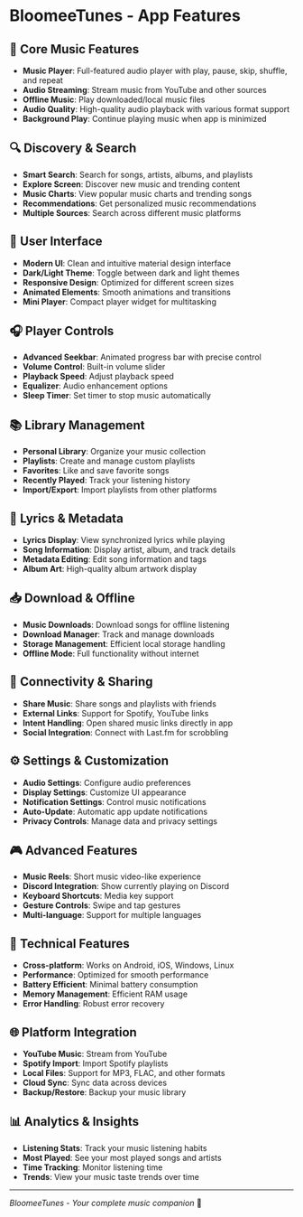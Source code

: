 # BloomeeTunes - App Features

## 🎵 Core Music Features
- **Music Player**: Full-featured audio player with play, pause, skip, shuffle, and repeat
- **Audio Streaming**: Stream music from YouTube and other sources
- **Offline Music**: Play downloaded/local music files
- **Audio Quality**: High-quality audio playback with various format support
- **Background Play**: Continue playing music when app is minimized

## 🔍 Discovery & Search
- **Smart Search**: Search for songs, artists, albums, and playlists
- **Explore Screen**: Discover new music and trending content
- **Music Charts**: View popular music charts and trending songs
- **Recommendations**: Get personalized music recommendations
- **Multiple Sources**: Search across different music platforms

## 📱 User Interface
- **Modern UI**: Clean and intuitive material design interface
- **Dark/Light Theme**: Toggle between dark and light themes
- **Responsive Design**: Optimized for different screen sizes
- **Animated Elements**: Smooth animations and transitions
- **Mini Player**: Compact player widget for multitasking

## 🎧 Player Controls
- **Advanced Seekbar**: Animated progress bar with precise control
- **Volume Control**: Built-in volume slider
- **Playback Speed**: Adjust playback speed
- **Equalizer**: Audio enhancement options
- **Sleep Timer**: Set timer to stop music automatically

## 📚 Library Management
- **Personal Library**: Organize your music collection
- **Playlists**: Create and manage custom playlists
- **Favorites**: Like and save favorite songs
- **Recently Played**: Track your listening history
- **Import/Export**: Import playlists from other platforms

## 🎤 Lyrics & Metadata
- **Lyrics Display**: View synchronized lyrics while playing
- **Song Information**: Display artist, album, and track details
- **Metadata Editing**: Edit song information and tags
- **Album Art**: High-quality album artwork display

## 📥 Download & Offline
- **Music Downloads**: Download songs for offline listening
- **Download Manager**: Track and manage downloads
- **Storage Management**: Efficient local storage handling
- **Offline Mode**: Full functionality without internet

## 🔗 Connectivity & Sharing
- **Share Music**: Share songs and playlists with friends
- **External Links**: Support for Spotify, YouTube links
- **Intent Handling**: Open shared music links directly in app
- **Social Integration**: Connect with Last.fm for scrobbling

## ⚙️ Settings & Customization
- **Audio Settings**: Configure audio preferences
- **Display Settings**: Customize UI appearance
- **Notification Settings**: Control music notifications
- **Auto-Update**: Automatic app update notifications
- **Privacy Controls**: Manage data and privacy settings

## 🎮 Advanced Features
- **Music Reels**: Short music video-like experience
- **Discord Integration**: Show currently playing on Discord
- **Keyboard Shortcuts**: Media key support
- **Gesture Controls**: Swipe and tap gestures
- **Multi-language**: Support for multiple languages

## 🔧 Technical Features
- **Cross-platform**: Works on Android, iOS, Windows, Linux
- **Performance**: Optimized for smooth performance
- **Battery Efficient**: Minimal battery consumption
- **Memory Management**: Efficient RAM usage
- **Error Handling**: Robust error recovery

## 🌐 Platform Integration
- **YouTube Music**: Stream from YouTube
- **Spotify Import**: Import Spotify playlists
- **Local Files**: Support for MP3, FLAC, and other formats
- **Cloud Sync**: Sync data across devices
- **Backup/Restore**: Backup your music library

## 📊 Analytics & Insights
- **Listening Stats**: Track your music listening habits
- **Most Played**: See your most played songs and artists
- **Time Tracking**: Monitor listening time
- **Trends**: View your music taste trends over time

---
*BloomeeTunes - Your complete music companion* 🎵